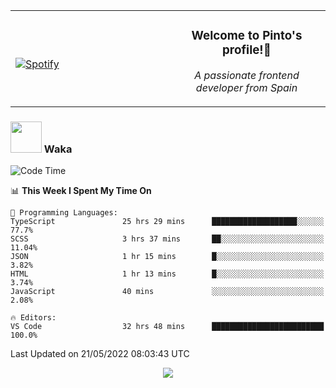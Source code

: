 <table width="100%" align="center"> 
  <tr>
  <td width="50%">
      
&nbsp; <br> [![Spotify](https://novatorem-zeta-rust.vercel.app/api/spotify)](https://open.spotify.com/user/novatorem-zeta-rust)

  </td>
  <td width="50%">
    <h3 align="center">Welcome to Pinto's profile!👋</h3>
    <p align="center"><em>A passionate frontend developer from Spain</em></p>
  </td>
  </table>

### <img src="https://media.giphy.com/media/VgCDAzcKvsR6OM0uWg/giphy.gif" width="50"> Waka

  <!--START_SECTION:waka-->
![Code Time](http://img.shields.io/badge/Code%20Time-401%20hrs%2029%20mins-blue)

📊 **This Week I Spent My Time On** 

```text
💬 Programming Languages: 
TypeScript               25 hrs 29 mins      ███████████████████░░░░░░   77.7% 
SCSS                     3 hrs 37 mins       ██░░░░░░░░░░░░░░░░░░░░░░░   11.04% 
JSON                     1 hr 15 mins        █░░░░░░░░░░░░░░░░░░░░░░░░   3.82% 
HTML                     1 hr 13 mins        █░░░░░░░░░░░░░░░░░░░░░░░░   3.74% 
JavaScript               40 mins             ░░░░░░░░░░░░░░░░░░░░░░░░░   2.08%

🔥 Editors: 
VS Code                  32 hrs 48 mins      █████████████████████████   100.0%

```


 Last Updated on 21/05/2022 08:03:43 UTC
<!--END_SECTION:waka-->

<div align="center">
<img src="https://github-readme-stats-gilt-tau.vercel.app/api/top-langs/?username=pinto-hub&layout=compact&theme=dracula" />
</div>
